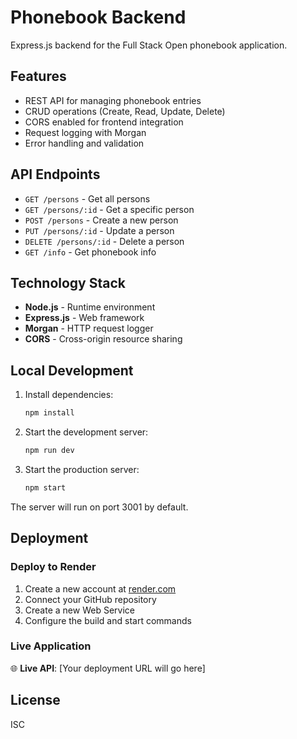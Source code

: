 # Phonebook Backend

Express.js backend for the Full Stack Open phonebook application.

## Features

- REST API for managing phonebook entries
- CRUD operations (Create, Read, Update, Delete)
- CORS enabled for frontend integration
- Request logging with Morgan
- Error handling and validation

## API Endpoints

- `GET /persons` - Get all persons
- `GET /persons/:id` - Get a specific person
- `POST /persons` - Create a new person
- `PUT /persons/:id` - Update a person
- `DELETE /persons/:id` - Delete a person
- `GET /info` - Get phonebook info

## Technology Stack

- **Node.js** - Runtime environment
- **Express.js** - Web framework
- **Morgan** - HTTP request logger
- **CORS** - Cross-origin resource sharing

## Local Development

1. Install dependencies:
   ```bash
   npm install
   ```

2. Start the development server:
   ```bash
   npm run dev
   ```

3. Start the production server:
   ```bash
   npm start
   ```

The server will run on port 3001 by default.

## Deployment

### Deploy to Render

1. Create a new account at [render.com](https://render.com)
2. Connect your GitHub repository
3. Create a new Web Service
4. Configure the build and start commands

### Live Application

🌐 **Live API**: [Your deployment URL will go here]

## License

ISC 